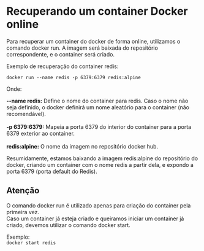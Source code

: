 # Recuperando um container Docker online

Para recuperar um container do docker de forma online, utilizamos o comando docker run. A imagem será baixada do repositório correspondente, e o container será criado.

Exemplo de recuperação do container redis:

```
docker run --name redis -p 6379:6379 redis:alpine
```

Onde:

**--name redis:** Define o nome do container para redis. Caso o nome não seja definido, o docker definirá um nome aleatório para o container (não recomendável).<br/><br/>
**-p 6379:6379:** Mapeia a porta 6379 do interior do container para a porta 6379 exterior ao container.<br/><br/>
**redis:alpine:** O nome da imagem no repositório docker hub.

Resumidamente, estamos baixando a imagem redis:alpine do repositório do docker, criando um container com o nome redis a partir dela, e expondo a porta 6379 (porta default do Redis).

## Atenção
O comando docker run é utilizado apenas para criação do container pela primeira vez.<br/>
Caso um container já esteja criado e queiramos iniciar um container já criado, devemos utilizar o comando docker start. <br/>

Exemplo:<br/>
```docker start redis```

